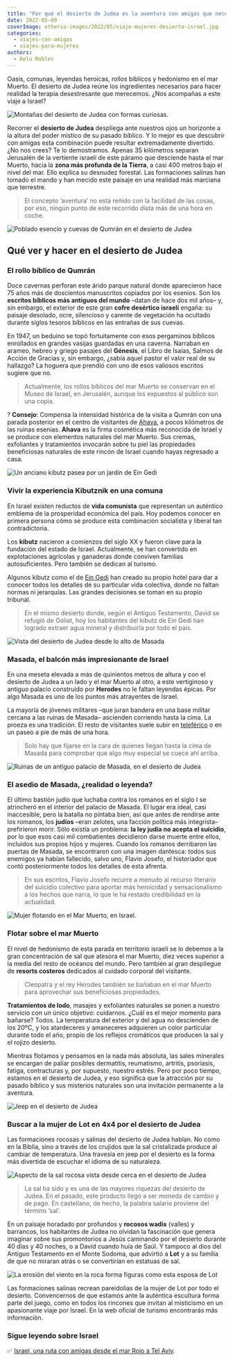 ```yaml
---
title: "Por qué el desierto de Judea es la aventura con amigas que necesitas"
date: 2022-05-09
coverImage: etheria-images/2022/05/viaje-mujeres-desierto-israel.jpg
categories: 
  - viajes-con-amigas
  - viajes-para-mujeres
authors: 
  - Kelu Robles
---
```


Oasis, comunas, leyendas heroicas, rollos bíblicos y hedonismo en el mar Muerto. El 
desierto de Judea reúne los ingredientes necesarios para hacer realidad la terapia 
desestresante que merecemos. ¿Nos acompañas a este viaje a Israel? 

![Montañas del desierto de Judea con formas curiosas.](etheria-images/2022/05/Desierto-Judea-israel.jpg "Algunas figuras erosionadas del desierto se asemejan a personajes bíblicos. © Kelu Robles")

Recorrer el **desierto de Judea** despliega ante nuestros ojos un horizonte a la altura 
del poder místico de su pasado bíblico. Y lo mejor es que descubrir con amigas esta 
combinación puede resultar extremadamente divertido. ¿No nos crees? Te lo demostramos. 
Apenas 35 kilómetros separan Jerusalén de la vertiente israelí de este páramo que 
desciende hasta el mar Muerto, hacia la **zona más profunda de la Tierra**, a casi 400 
metros bajo el nivel del mar. Ello explica su desnudez forestal. Las formaciones salinas 
han tomado el mando y han mecido este paisaje en una realidad más marciana que 
terrestre. 

> El concepto ‘aventura’ no está reñido con la facilidad de las cosas, por eso, ningún 
> punto de este recorrido dista más de una hora en coche. 

![Poblado esencio y cuevas de Qumrán en el desierto de Judea](etheria-images/2022/05/desierto-judea-qumran.jpg "Un poblado de esenios, una facción judía del siglo II a.C., estableció su asentamiento junto a las cuevas de Qumrán. © K.R.")

## Qué ver y hacer en el desierto de Judea

### El rollo bíblico de Qumrán

Doce cavernas perforan este árido parque natural donde aparecieron hace 75 años más de 
doscientos manuscritos copiados por los esenios. Son los **escritos bíblicos más 
antiguos del mundo** –datan de hace dos mil años– y, sin embargo, el exterior de este 
gran **cofre desértico israelí** engaña: su paisaje desolado, ocre, silencioso y carente 
de vegetación ha ocultado durante siglos tesoros bíblicos en las entrañas de sus cuevas. 

En 1947, un beduino se topó fortuitamente con esos pergaminos bíblicos enrollados en 
grandes vasijas guardadas en una caverna. Narraban en arameo, hebreo y griego pasajes 
del **Génesis**, el Libro de Isaías, Salmos de Acción de Gracias y, sin embargo, ¿sabía 
aquel pastor el valor real de su hallazgo? La hoguera que prendió con uno de esos 
valiosos escritos sugiere que no. 

> Actualmente, los rollos bíblicos del mar Muerto se conservan en el Museo de Israel, en 
> Jerusalén, aunque los expuestos al público son una copia. 

? **Consejo**: Compensa la intensidad histórica de la visita a Qumrán con una parada 
posterior en el centro de visitantes de [Ahava](https://goo.gl/maps/jaztq499yPHokKGm8), 
a pocos kilómetros de las ruinas esenias. **Ahava** es la firma cosmética más reconocida 
de Israel y se produce con elementos naturales del mar Muerto. Sus cremas, exfoliantes y 
tratamientos invocarán sobre tu piel las propiedades beneficiosas naturales de este 
rincón de Israel cuando hayas regresado a casa. 

![Un anciano kibutz pasea por un jardín de Ein Gedi](etheria-images/2022/05/desierto-judea-kibutz.jpg "Uno de los motivos de mayor orgullo de los kibutz es su cuidado de las personas mayores. Kibutz de Ein Gedi. © K.R.")

### Vivir la experiencia Kibutznik en una comuna 

En Israel existen reductos de **vida comunista** que representan un auténtico emblema de 
la prosperidad económica del país. Hoy podemos conocer en primera persona cómo se 
produce esta combinación socialista y liberal tan contradictoria. 

Los **kibutz** nacieron a comienzos del siglo XX y fueron clave para la fundación del 
estado de Israel. Actualmente, se han convertido en explotaciones agrícolas y ganaderas 
donde conviven familias autosuficientes. Pero también se dedican al turismo. 

Algunos kibutz como el de [Ein Gedi](https://ngedi.co.il/en/) han creado su propio hotel 
para dar a conocer todos los detalles de su particular vida colectiva, donde no faltan 
normas ni jerarquías. Las grandes decisiones se toman en su propio tribunal. 

> En el mismo desierto donde, según el Antiguo Testamento, David se refugió de Goliat, hoy 
> los habitantes del kibutz de Ein Gedi han logrado extraer agua mineral y distribuirla 
> por todo el país. 

![Vista del desierto de Judea desde lo alto de Masada](etheria-images/2022/05/judea-masada-israel.jpg "Vista del desierto de Judea desde lo alto de Masada. © K.R.")

### Masada, el balcón más impresionante de Israel

En una meseta elevada a más de quinientos metros de altura y con el desierto de Judea a 
un lado y el mar Muerto al otro, a este vertiginoso y antiguo palacio construido por 
**Herodes** no le faltan leyendas épicas. Por algo Masada es uno de los puntos más 
atrayentes de Israel. 

La mayoría de jóvenes militares –que juran bandera en una base militar cercana a las 
ruinas de Masada– ascienden corriendo hasta la cima. La proeza es una tradición. El 
resto de visitantes suele subir en [teleférico](https://en.parks.org.il/reserve-park/masada-national-park/) 
o en un paseo a pie de más de una hora. 

> Solo hay que fijarse en la cara de quienes llegan hasta la cima de Masada para comprobar 
> que algo muy especial se cuece ahí arriba. 

![Ruinas de un antiguo palacio de Masada, en el desierto de Judea](etheria-images/2022/05/desierto-judea-masada-israel.jpg "El recorrido en Masada discurre por diferentes estancias del antiguo palacio. © K.R.")

### El asedio de Masada, ¿realidad o leyenda?

El último bastión judío que luchaba contra los romanos en el siglo I se atrincheró en el 
interior del palacio de Masada. El lugar era ideal, casi inaccesible, pero la batalla no 
pintaba bien, así que antes de rendirse ante los romanos, los **judíos** –eran zelotes, 
una facción política más integrista– prefirieron morir. Sólo existía un problema: **la 
ley judía no acepta el suicidio**, por lo que esos casi mil combatientes decidieron 
darse muerte entre ellos, incluidos sus propios hijos y mujeres. Cuando los romanos 
derribaron las puertas de Masada, se encontraron con una imagen dantesca: todos sus 
enemigos ya habían fallecido, salvo uno, Flavio Josefo, el historiador que contó 
posteriormente todos los detalles de esta afrenta. 

> En sus escritos, Flavio Josefo recurre a menudo al recurso literario del suicidio 
> colectivo para aportar más heroicidad y sensacionalismo a los hechos que narra, lo que 
> le ha restado credibilidad en la actualidad. 

![Mujer flotando en el Mar Muerto, en Israel.](etheria-images/2022/05/Israel-mar-muerto.jpg "La gran concentración de sal en el agua empuja los pies de los bañistas hacia el exterior. © Elena Ortega")

### Flotar sobre el mar Muerto 

El nivel de hedonismo de esta parada en territorio israelí se lo debemos a la gran 
concentración de sal que atesora el mar Muerto, diez veces superior a la media del resto 
de océanos del mundo. Pero también al gran despliegue de **resorts costeros** dedicados 
al cuidado corporal del visitante. 

> Cleopatra y el rey Herodes también se bañaban en el mar Muerto para aprovechar sus 
> beneficiosas propiedades. 

**Tratamientos de lodo**, masajes y exfoliantes naturales se ponen a nuestro servicio 
con un único objetivo: cuidarnos. ¿Cuál es el mejor momento para bañarse? Todos. La 
temperatura del exterior y del agua no descienden de los 20ºC, y los atardeceres y 
amaneceres adquieren un color particular durante todo el año, propio de los reflejos 
cromáticos que producen la sal y el rojizo desierto. 

Mientras flotamos y pensamos en la nada más absoluta, las sales minerales se encargan de 
paliar posibles dermatitis, reumatismo, artritis, psoriasis, fatiga, contracturas y, por 
supuesto, nuestro estrés. Pero por poco tiempo, estamos en el desierto de Judea, y eso 
significa que la atracción por su pasado bíblico y sus misterios naturales son una 
invitación permanente a la aventura. 

![Jeep en el desierto de Judea](etheria-images/2022/05/ruta-mar-muerto-israel.jpg "Una travesía en jeep es la mejor forma de conocer las entrañas del desierto de Judea. © K.R.")

### Buscar a la mujer de Lot en 4x4 por el desierto de Judea

Las formaciones rocosas y salinas del desierto de Judea hablan. No como en la Biblia, 
sino a través de los crujidos que la sal cristalizada produce al cambiar de temperatura. 
Una travesía en jeep por el desierto es la forma más divertida de escuchar el idioma de 
su naturaleza. 

![Aspecto de la sal rocosa vista desde cerca en el desierto de Judea](etheria-images/2022/05/desierto-judea-sal.jpg "Aspecto de la sal rocosa vista desde cerca. © K.R.")

> La sal ha sido y es una de las mayores riquezas del desierto de Judea. En el pasado, 
> este producto llegó a ser moneda de cambio y de pago. En castellano, de hecho, la 
> palabra salario proviene del término ‘sal’. 

En un paisaje horadado por profundos y **rocosos wadis** (valles) y barrancos, los 
habitantes de Judea no olvidan la fascinación que genera imaginar sobre sus promontorios 
a Jesús caminando por el desierto durante 40 días y 40 noches, o a David cuando huía de 
Saúl. Y tampoco al dios del Antiguo Testamento en el Monte Sodoma, que advirtió a 
**Lot** y a su familia de que no miraran atrás o se convertirían en estatuas de sal. 

![La erosión del viento en la roca forma figuras como esta esposa de Lot](etheria-images/2022/05/desierto-judea-mujer-lot.jpg "La erosión del viento en la roca forma figuras como esta esposa de Lot. © K.R.")

Las formaciones salinas recrean pareidolias de la mujer de Lot por todo el desierto. 
Convencernos de que estamos ante la auténtica escultura forma parte del juego, como en 
todos los rincones que invitan al misticismo en un apasionante viaje por Israel. En la 
web oficial de turismo encontrarás más información. 

### Sigue leyendo sobre Israel

✅ [Israel, una ruta con amigas desde el mar Rojo a Tel 
Aviv](https://etheriamagazine.com/2020/01/01/6-planes-con-amigas-en-israel-submarinismo-jerusalen-telaviv/).
